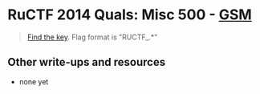 # RuCTF 2014 Quals: Misc 500 - [GSM](https://github.com/HackerDom/ructf-2014-quals/tree/master/tasks/gsm)

> [Find the key](https://github.com/HackerDom/ructf-2014-quals/blob/master/tasks/gsm/static/0d6d6b808766f952a6c20e07de45f94a/GSM.4ac71c244a9a5b7537cb0fd618df249c.zip).
> Flag format is "RUCTF\_.\*"

## Other write-ups and resources

* none yet
